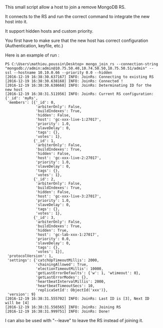 This small script allow a host to join a remove MongoDB RS.

It connects to the RS and run the correct command to integrate the new host into it.

It support hidden hosts and custom priority.

You first have to make sure that the new host has correct configuration (Authentication, keyfile, etc.)

Here is an example of run :

```
PS C:\Users\mathieu.poussin\Desktop> mongo_join_rs --connection-string "mongodb://admin:admin@10.75.50.40,10.74.50.50,10.75.50.51/admin" --ssl --hostname 10.10.0.66 --priority 0.0 --hidden
[2016-12-19 16:38:30.637167] INFO: JoinRs: Connecting to existing RS
[2016-12-19 16:38:30.638168] INFO: JoinRs: Connected !
[2016-12-19 16:38:30.638668] INFO: JoinRs: Determinating ID for the new host
[2016-12-19 16:38:31.511956] INFO: JoinRs: Current RS configuration:
{'_id': 'myRs',
 'members': [{'_id': 0,
              'arbiterOnly': False,
              'buildIndexes': True,
              'hidden': False,
              'host': 'gc-xxx-live-1:27017',
              'priority': 1.0,
              'slaveDelay': 0,
              'tags': {},
              'votes': 1},
             {'_id': 1,
              'arbiterOnly': False,
              'buildIndexes': True,
              'hidden': False,
              'host': 'gc-xxx-live-2:27017',
              'priority': 1.0,
              'slaveDelay': 0,
              'tags': {},
              'votes': 1},
             {'_id': 2,
              'arbiterOnly': False,
              'buildIndexes': True,
              'hidden': False,
              'host': 'gc-xxx-live-3:27017',
              'priority': 1.0,
              'slaveDelay': 0,
              'tags': {},
              'votes': 1},
             {'_id': 3,
              'arbiterOnly': False,
              'buildIndexes': True,
              'hidden': True,
              'host': 'gc-lab-xxx-1:27017',
              'priority': 0.0,
              'slaveDelay': 0,
              'tags': {},
              'votes': 1}],
 'protocolVersion': 1,
 'settings': {'catchUpTimeoutMillis': 2000,
              'chainingAllowed': True,
              'electionTimeoutMillis': 10000,
              'getLastErrorDefaults': {'w': 1, 'wtimeout': 0},
              'getLastErrorModes': {},
              'heartbeatIntervalMillis': 2000,
              'heartbeatTimeoutSecs': 10,
              'replicaSetId': ObjectId('xxx')},
 'version': 9}
[2016-12-19 16:38:31.555702] INFO: JoinRs: Last ID is [3], Next ID will be [4]
[2016-12-19 16:38:31.556565] INFO: JoinRs: Joining RS
[2016-12-19 16:38:31.999751] INFO: JoinRs: Done!
```

I can also be used with "--leave" to leave the RS instead of joining it.
